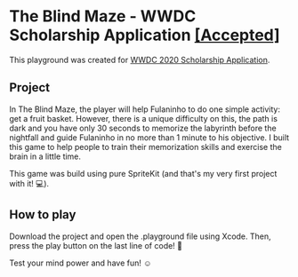 # The Blind Maze - WWDC Scholarship Application [[Accepted]](https://github.com/wwdc/2020) 

This playground was created for [WWDC 2020 Scholarship Application](https://developer.apple.com/wwdc20/swift-student-challenge/).

## Project
In The Blind Maze, the player will help Fulaninho to do one simple activity: get a fruit basket. However, there is a unique difficulty on this, the path is dark and you have only 30 seconds to memorize the labyrinth before the nightfall and guide Fulaninho in no more than 1 minute to his objective. I built this game to help people to train their memorization skills and exercise the brain in a little time.

This game was build using pure SpriteKit (and that's my very first project with it! 💻).

## How to play
Download the project and open the .playground file using Xcode. Then, press the play button on the last line of code! 👾

Test your mind power and have fun! ☺️
